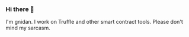 ### Hi there 👋

I'm gnidan. I work on Truffle and other smart contract tools. Please don't mind my sarcasm.
